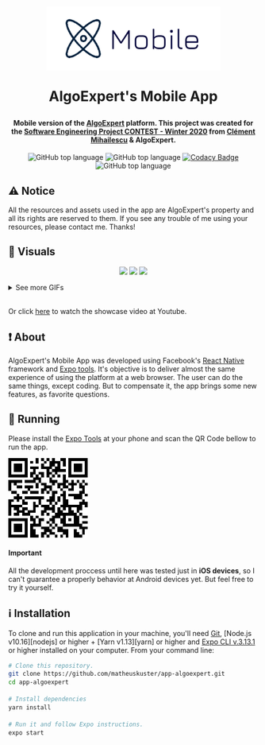 <h1 align="center">
  <img width="350" src="./.github/github_icon.png" alt="Icon" />

AlgoExpert's Mobile App

</h1>

<h4 align="center">
  Mobile version of the <a href="https://www.algoexpert.io/">AlgoExpert</a> platform. This project was created for the <a href="https://www.youtube.com/watch?v=KVyMIEwI7uw&t=2s">Software Engineering Project CONTEST - Winter 2020</a> from <a href="https://github.com/clementmihailescu">Clément Mihailescu</a> & AlgoExpert.
</h4>

<p align="center">
  <img alt="GitHub top language" src="https://img.shields.io/github/languages/top/matheuskuster/app-algoexpert.svg">

  <img alt="GitHub top language" src="https://img.shields.io/github/repo-size/matheuskuster/app-algoexpert.svg">

  <a href="https://api.codacy.com/project/badge/Grade/851ed4a93f6e4e7fae221dc6a2e48e1e" target="_blank">
    <img alt="Codacy Badge" src="https://img.shields.io/codacy/grade/851ed4a93f6e4e7fae221dc6a2e48e1e">
  </a>

  <img alt="GitHub top language" src="https://img.shields.io/github/last-commit/matheuskuster/app-algoexpert.svg">
</p>

## :warning: Notice

All the resources and assets used in the app are AlgoExpert's property and all its rights are reserved to them. If you see any trouble of me using your resources, please contact me. Thanks!

## :eyes: Visuals

<p align="center">
  <img src="https://media.giphy.com/media/Q5LMez3DGTSCyyCYDN/giphy.gif" />
  <img src="https://media.giphy.com/media/Vzwdj4PUgRGyMhUtt4/giphy.gif" />
  <img src="https://media.giphy.com/media/Ws9Dqq8xrab9IBNHhM/giphy.gif" />
</p>

<details>
<summary>See more GIFs</summary>
<br/>
<p align="center">
  <img src="https://media.giphy.com/media/WToG9xNiQrol8Bqws4/giphy.gif" />
  <img src="https://media.giphy.com/media/kILO92JzoCaxx0tjwE/giphy.gif" />
  <img src="https://media.giphy.com/media/Qvw188M3RJwLaF9LeI/giphy.gif" />

  <img src="https://media.giphy.com/media/MXKbremYMIxNtwB1Oj/giphy.gif" />
  <img src="https://media.giphy.com/media/ghNVYgy9RXjZcMBqUO/giphy.gif" />
  <img src="https://media.giphy.com/media/dtCHLgGyahimiA9Yjx/giphy.gif" />

  <img src="https://media.giphy.com/media/dZY4F0Qw5USx24TkED/giphy.gif" />
  <img src="https://media.giphy.com/media/SS8Sc2ZMB2HrmkuXuo/giphy.gif" />
  <img src="https://media.giphy.com/media/idjtgDfHOX6pUDzbRR/giphy.gif" />
</p>
</details>
<br/>
<p>Or click <a href="https://www.youtube.com/watch?v=p7fC7rHYuZ4">here</a> to watch the showcase video at Youtube.</p>

## :exclamation: About

AlgoExpert's Mobile App was developed using Facebook's <a href="https://github.com/facebook/react-native">React Native</a> framework and <a href="https://expo.io/">Expo tools</a>. It's objective is to deliver almost the same experience of using the platform at a web browser. The user can do the same things, except coding. But to compensate it, the app brings some new features, as favorite questions.

## :running: Running

Please install the <a href="https://expo.io/tools#client">Expo Tools</a> at your phone and scan the QR Code bellow to run the app.

<img src="./.github/expo_qrcode.png" />

#### Important

All the development proccess until here was tested just in <b>iOS devices</b>, so I can't guarantee a properly behavior at Android devices yet. But feel free to try it yourself.

## :information_source: Installation

To clone and run this application in your machine, you'll need [Git](https://git-scm.com), [Node.js v10.16][nodejs] or higher + [Yarn v1.13][yarn] or higher and [Expo CLI v.3.13.1](https://expo.io) or higher installed on your computer. From your command line:

```bash
# Clone this repository.
git clone https://github.com/matheuskuster/app-algoexpert.git
cd app-algoexpert

# Install dependencies
yarn install

# Run it and follow Expo instructions.
expo start
```

